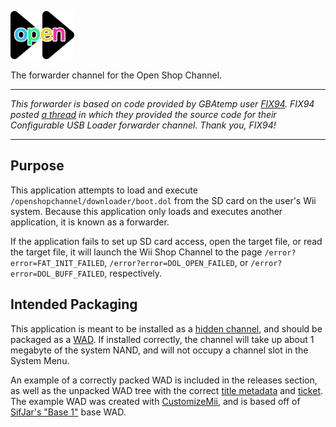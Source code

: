 ![Forwarder Logo](/oscforward.png)

The forwarder channel for the Open Shop Channel.

---

_This forwarder is based on code provided by GBAtemp user [FIX94](https://gbatemp.net/members/fix94.232444/). FIX94 posted [a thread](https://gbatemp.net/threads/forwarder-with-meta-xml-support.273165/) in which they provided the source code for their Configurable USB Loader forwarder channel. Thank you, FIX94!_

---

## Purpose

This application attempts to load and execute `/openshopchannel/downloader/boot.dol` from the SD card on the user's Wii system. Because this application only loads and executes another application, it is known as a forwarder.

If the application fails to set up SD card access, open the target file, or read the target file, it will launch the Wii Shop Channel to the page `/error?error=FAT_INIT_FAILED`, `/error?error=DOL_OPEN_FAILED`, or `/error?error=DOL_BUFF_FAILED`, respectively.

## Intended Packaging

This application is meant to be installed as a [hidden channel](https://wiibrew.org/wiki/Title_database#00010008:_.22Hidden.22_channels), and should be packaged as a [WAD](https://wiibrew.org/wiki/WAD_files). If installed correctly, the channel will take up about 1 megabyte of the system NAND, and will not occupy a channel slot in the System Menu.

An example of a correctly packed WAD is included in the releases section, as well as the unpacked WAD tree with the correct [title metadata](https://wiibrew.org/wiki/Title_metadata) and [ticket](https://wiibrew.org/wiki/Ticket). The example WAD was created with [CustomizeMii](https://sites.google.com/site/completesg/useful-tools/customizemii), and is based off of [SifJar's "Base 1"](https://sites.google.com/site/wiibannerguide/base-wads-2) base WAD.

